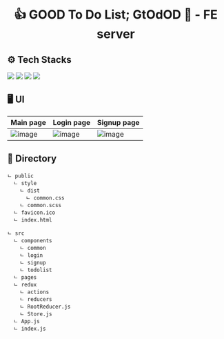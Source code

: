 <div align=center>
  <h1> 👍 GOOD To Do List; GtOdOD 📝 - FE server </h1>
</div>


## ⚙️ Tech Stacks
 <img src="https://img.shields.io/badge/react-61DAFB?style=for-the-badge&logo=react&logoColor=black"> <img src="https://img.shields.io/badge/redux-764ABC?style=for-the-badge&logo=redux&logoColor=white"> <img src="https://img.shields.io/badge/mui-007FFF?style=for-the-badge&logo=mui&logoColor=white"> <img src="https://img.shields.io/badge/scss-CC6699?style=for-the-badge&logo=sass&loSgoColor=white">
 

## 🖥️ UI



| Main page | Login page | Signup page |
|------|---|---|
| ![image](https://user-images.githubusercontent.com/51533341/190959141-7e7c60ef-1ea6-4a11-86ab-e5c1cc0f5c08.png) |![image](https://user-images.githubusercontent.com/51533341/190959217-6f5c75d8-0724-4d05-b498-9439c20d1270.png)|![image](https://user-images.githubusercontent.com/51533341/190959263-eb2c3fcc-4139-4ec0-b8b9-1a40fe15ad37.png)|



## 📂 Directory 


    ㄴ public
      ㄴ style
        ㄴ dist
          ㄴ common.css
        ㄴ common.scss
      ㄴ favicon.ico
      ㄴ index.html

    ㄴ src
      ㄴ components
        ㄴ common
        ㄴ login
        ㄴ signup
        ㄴ todolist
      ㄴ pages
      ㄴ redux
        ㄴ actions
        ㄴ reducers
        ㄴ RootReducer.js
        ㄴ Store.js
      ㄴ App.js
      ㄴ index.js




